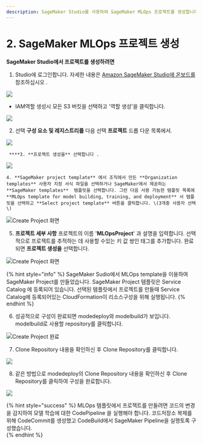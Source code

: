 ```yaml
---
description: SageMaker Studio를 사용하여 SageMaker MLOps 프로젝트를 생성합니다.
---
```


# 2. SageMaker MLOps 프로젝트 생성

 **SageMaker Studio에서 프로젝트를 생성하려면**

1. Studio에 로그인합니다. 자세한 내용은 [Amazon SageMaker Studio에 온보드를](https://docs.aws.amazon.com/sagemaker/latest/dg/gs-studio-onboard.html) 참조하십시오 .

![](.gitbook/assets/image%20%2814%29.png)

* IAM역할 생성시 모든 S3 버킷을 선택하고 '역할 생성'을 클릭합니다.

![](.gitbook/assets/image%20%284%29.png)

2. 선택 **구성 요소 및 레지스트리를** 다음 선택 **프로젝트** 드롭 다운 목록에서.

![](.gitbook/assets/screen-shot-2021-04-01-at-3.32.22-pm.png)

     ****3. **프로젝트 생성을** 선택합니다 .

![](.gitbook/assets/screen-shot-2021-04-01-at-3.35.29-pm.png)

    4. **SageMaker project template** 에서 조직에서 만든 **Organization templates** 사용자 지정 서식 파일을 선택하거나 SageMaker에서 제공하는 **SageMaker templates**  템플릿을 선택합니다. 그런 다음 사용 가능한 템플릿 목록에 **MLOps template for model building, training, and deployment** 서 템플릿을 선택하고 **Select project template** 버튼을 클릭합니다. \(3개중 사용자 선택\)

![Create Project &#xD654;&#xBA74;](.gitbook/assets/screen-shot-2021-04-01-at-3.44.06-pm.png)

5. **프로젝트 세부 사항** 프로젝트의 이름 '**MLOpsProject**' 과 설명을 입력합니다. 선택적으로 프로젝트를 추적하는 데 사용할 수있는 키 값 쌍인 태그를 추가합니다. 완료되면 **프로젝트 생성을** 선택합니다. 

![Create Project &#xD654;&#xBA74;](.gitbook/assets/screen-shot-2021-04-01-at-3.50.02-pm.png)

{% hint style="info" %}
SageMaker Sudio에서 MLOps template을 이용하여 SageMaker Project를 만들었습니다. SageMaker Project 템플릿은 Service Catalog 에 등록되어 있습니다. 선택된 템플릿에서 프로젝트를 만들때 Service Catalog에 등록되어있는 CloudFormation이 리소스구성을 위해 실행됩니다.
{% endhint %}

6. 성공적으로 구성이 완료되면 modedeploy와 modelbuild가 보입니다. modelbuild로 사용할 repository를 클릭합니다.

![Create Project &#xC644;&#xB8CC;](.gitbook/assets/screen-shot-2021-04-01-at-4.03.40-pm.png)

7. Clone Repository 내용을 확인하신 후 Clone Repository를 클릭합니다.

![](.gitbook/assets/screen-shot-2021-04-01-at-4.11.19-pm.png)

8. 같은 방법으로 modedeploy의 Clone Repository 내용을 확인하신 후 Clone Repository를 클릭하여 구성을 완료합니다.

![](.gitbook/assets/screen-shot-2021-04-01-at-4.15.31-pm.png)

{% hint style="success" %}
MLOps 템플릿에서 프로젝트를 만들려면 코드의 변경을 감지하여 모델 학습에 대한 CodePipeline 을 실행해야 합니다. 코드저장소 복제를 위해 CodeCommit를 생성했고 CodeBuild에서 SageMaker Pipeline을 실행토록 구성했습니다.  
{% endhint %}

